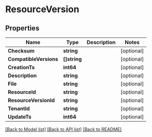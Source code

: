 # ResourceVersion

## Properties

Name | Type | Description | Notes
------------ | ------------- | ------------- | -------------
**Checksum** | **string** |  | [optional] 
**CompatibleVersions** | **[]string** |  | [optional] 
**CreationTs** | **int64** |  | [optional] 
**Description** | **string** |  | [optional] 
**File** | **string** |  | [optional] 
**ResourceId** | **string** |  | [optional] 
**ResourceVersionId** | **string** |  | [optional] 
**TenantId** | **string** |  | [optional] 
**UpdateTs** | **int64** |  | [optional] 

[[Back to Model list]](../README.md#documentation-for-models) [[Back to API list]](../README.md#documentation-for-api-endpoints) [[Back to README]](../README.md)


